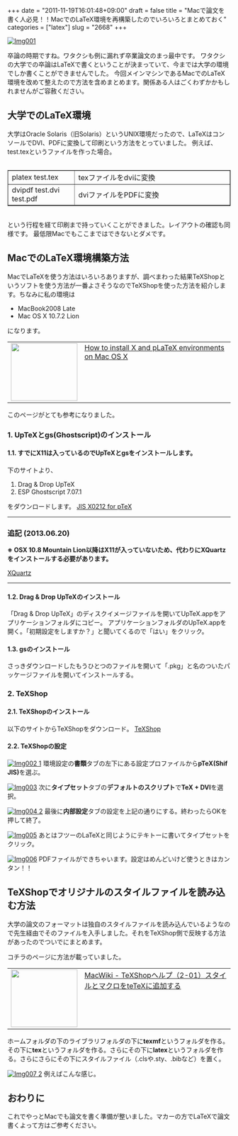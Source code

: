 +++
date = "2011-11-19T16:01:48+09:00"
draft = false
title = "Macで論文を書く人必見！！MacでのLaTeX環境を再構築したのでいろいろとまとめておく"
categories = ["latex"]
slug = "2668"
+++

<a href="http://knk-n.com/images/2011/11/img0011.png" title="Img001"><img src="http://knk-n.com/images/2011/11/img0011.png" alt="Img001" title="img001.png" /></a>

卒論の時期ですね。ワタクシも例に漏れず卒業論文のまっ最中です。
ワタクシの大学での卒論はLaTeXで書くということが決まっていて、今までは大学の環境でしか書くことができませんでした。
今回メインマシンであるMacでのLaTeX環境を改めて整えたので方法を含めまとめます。関係ある人はごくわずかかもしれませんがご容赦ください。
<!--more-->

<h2>大学でのLaTeX環境</h2>
大学はOracle Solaris（旧Solaris）というUNIX環境だったので、LaTeXはコンソールでDVI、PDFに変換して印刷という方法をとっていました。
例えば、test.texというファイルを作った場合。
<table border="1" width="100%" style="margin:2em 0;" align="center">
<tr>
<td width="30%">platex test.tex</td>
<td width="70%">texファイルをdviに変換</td>
</tr>
<tr>
<td width="30%">dvipdf test.dvi test.pdf</td>
<td width="70%">dviファイルをPDFに変換</td>
</tr>
</table>
という行程を経て印刷まで持っていくことができました。レイアウトの確認も同様です。
最低限Macでもここまではできないとダメです。

<h2>MacでのLaTeX環境構築方法</h2>
MacでLaTeXを使う方法はいろいろありますが、調べまわった結果TeXShopというソフトを使う方法が一番よさそうなのでTeXShopを使った方法を紹介します。ちなみに私の環境は
<ul>
<li>MacBook2008 Late</li>
<li>Mac OS X 10.7.2 Lion</li>
</ul>
になります。

<table border="0"><td valign="top" width="150"><a href="http://osksn2.hep.sci.osaka-u.ac.jp/~taku/osx/install_xtexgsgv.html" target="_blank"><img src="http://capture.heartrails.com/150x130/shadow?http://osksn2.hep.sci.osaka-u.ac.jp/~taku/osx/install_xtexgsgv.html" alt="" width="150" height="130" /></a></td><td valign="top"><a  href="http://osksn2.hep.sci.osaka-u.ac.jp/~taku/osx/install_xtexgsgv.html" target="_blank">How to install X and pLaTeX environments on Mac OS X</a><a href="http://b.hatena.ne.jp/entry/http://osksn2.hep.sci.osaka-u.ac.jp/~taku/osx/install_xtexgsgv.html" target="_blank"><img src="http://b.hatena.ne.jp/entry/image/http://osksn2.hep.sci.osaka-u.ac.jp/~taku/osx/install_xtexgsgv.html" alt="" /></a></td></table>

このページがとても参考になりました。

<h3>1. UpTeXとgs(Ghostscript)のインストール</h3>
<h4>1.1. すでにX11は入っているのでUpTeXとgsをインストールします。</h4>
下のサイトより、
<ol>
<li>Drag & Drop UpTeX</li>
<li>ESP Ghostscript 7.07.1</li>
</ol>
をダウンロードします。
<a href="http://www2.kumagaku.ac.jp/teacher/herogw/index.html" target="_blank">JIS X0212 for pTeX</a><a href="http://b.hatena.ne.jp/entry/http://www2.kumagaku.ac.jp/teacher/herogw/index.html" target="_blank"><img src="http://b.hatena.ne.jp/entry/image/http://www2.kumagaku.ac.jp/teacher/herogw/index.html" alt="" /></a>

<hr>
<h3>追記 (2013.06.20)</h3>
<strong>※ OSX 10.8 Mountain Lion以降はX11が入っていないため、代わりにXQuartzをインストールする必要があります。</strong>
<p><a  class="external" href="http://xquartz.macosforge.org/landing/" target="_blank">XQuartz</a></p>
<hr>

<h4>1.2. Drag & Drop UpTeXのインストール</h4>
「Drag & Drop UpTeX」のディスクイメージファイルを開いてUpTeX.appをアプリケーションフォルダにコピー。
アプリケーションフォルダのUpTeX.appを開く。「初期設定をしますか？」と聞いてくるので「はい」をクリック。
<h4>1.3. gsのインストール</h4>
さっきダウンロードしたもうひとつのファイルを開いて「.pkg」と名のついたパッケージファイルを開いてインストールする。
<h3>2. TeXShop</h3>
<h4>2.1. TeXShopのインストール</h4>
以下のサイトからTeXShopをダウンロード。
<a href="http://darkwing.uoregon.edu/~koch/texshop/texshop.html" target="_blank">TeXShop</a><a href="http://b.hatena.ne.jp/entry/http://darkwing.uoregon.edu/~koch/texshop/texshop.html" target="_blank"><img src="http://b.hatena.ne.jp/entry/image/http://darkwing.uoregon.edu/~koch/texshop/texshop.html" alt="" /></a>

<h4>2.2. TeXShopの設定</h4>
<a href="http://knk-n.com/images/2011/11/img002-11.jpg" title="Img002 1"><img src="http://knk-n.com/images/2011/11/img002-11.jpg" alt="Img002 1" title="img002-1.jpg" /></a>
環境設定の<strong>書類</strong>タブの左下にある設定プロファイルから<strong>pTeX(Shif JIS)</strong>を選ぶ。

<a href="http://knk-n.com/images/2011/11/img0031.jpg" title="Img003"><img src="http://knk-n.com/images/2011/11/img0031.jpg" alt="Img003" title="img003.jpg" /></a>
次に<strong>タイプセット</strong>タブの<strong>デフォルトのスクリプト</strong>で<strong>TeX + DVI</strong>を選択。

<a href="http://knk-n.com/images/2011/11/img004-2.jpg" title="Img004 2"><img src="http://knk-n.com/images/2011/11/img004-2.jpg" alt="Img004 2" title="img004-2.jpg" /></a>
最後に<strong>内部設定</strong>タブの設定を上記の通りにする。終わったらOKを押して終了。

<a href="http://knk-n.com/images/2011/11/img005.png" title="Img005"><img src="http://knk-n.com/images/2011/11/img005.png" alt="Img005" title="img005.png" /></a>
あとはフツーのLaTeXと同じようにテキトーに書いてタイプセットをクリック。

<a href="http://knk-n.com/images/2011/11/img006.png" title="Img006"><img src="http://knk-n.com/images/2011/11/img006.png" alt="Img006" title="img006.png" /></a>
PDFファイルができちゃいます。設定はめんどいけど使うときはカンタン！！

<h2>TeXShopでオリジナルのスタイルファイルを読み込む方法</h2>
大学の論文のフォーマットは独自のスタイルファイルを読み込んでいるようなので先生経由でそのファイルを入手しました。それをTeXShop側で反映する方法があったのでついでにまとめます。

コチラのページに方法が載っていました。
<table border="0"><td valign="top" width="150"><a href="http://macwiki.sourceforge.jp/wiki/index.php/TeXShop%E3%83%98%E3%83%AB%E3%83%97%EF%BC%882-01%EF%BC%89%E3%82%B9%E3%82%BF%E3%82%A4%E3%83%AB%E3%81%A8%E3%83%9E%E3%82%AF%E3%83%AD%E3%82%92teTeX%E3%81%AB%E8%BF%BD%E5%8A%A0%E3%81%99%E3%82%8B" target="_blank"><img src="http://capture.heartrails.com/150x130/shadow?http://macwiki.sourceforge.jp/wiki/index.php/TeXShop%E3%83%98%E3%83%AB%E3%83%97%EF%BC%882-01%EF%BC%89%E3%82%B9%E3%82%BF%E3%82%A4%E3%83%AB%E3%81%A8%E3%83%9E%E3%82%AF%E3%83%AD%E3%82%92teTeX%E3%81%AB%E8%BF%BD%E5%8A%A0%E3%81%99%E3%82%8B" alt="" width="150" height="130" /></a></td><td valign="top"><a  href="http://macwiki.sourceforge.jp/wiki/index.php/TeXShop%E3%83%98%E3%83%AB%E3%83%97%EF%BC%882-01%EF%BC%89%E3%82%B9%E3%82%BF%E3%82%A4%E3%83%AB%E3%81%A8%E3%83%9E%E3%82%AF%E3%83%AD%E3%82%92teTeX%E3%81%AB%E8%BF%BD%E5%8A%A0%E3%81%99%E3%82%8B" target="_blank">MacWiki - TeXShopヘルプ（2-01）スタイルとマクロをteTeXに追加する</a><a href="http://b.hatena.ne.jp/entry/http://macwiki.sourceforge.jp/wiki/index.php/TeXShop%E3%83%98%E3%83%AB%E3%83%97%EF%BC%882-01%EF%BC%89%E3%82%B9%E3%82%BF%E3%82%A4%E3%83%AB%E3%81%A8%E3%83%9E%E3%82%AF%E3%83%AD%E3%82%92teTeX%E3%81%AB%E8%BF%BD%E5%8A%A0%E3%81%99%E3%82%8B" target="_blank"><img src="http://b.hatena.ne.jp/entry/image/http://macwiki.sourceforge.jp/wiki/index.php/TeXShop%E3%83%98%E3%83%AB%E3%83%97%EF%BC%882-01%EF%BC%89%E3%82%B9%E3%82%BF%E3%82%A4%E3%83%AB%E3%81%A8%E3%83%9E%E3%82%AF%E3%83%AD%E3%82%92teTeX%E3%81%AB%E8%BF%BD%E5%8A%A0%E3%81%99%E3%82%8B" alt="" /></a></td></table>

ホームフォルダの下のライブラリフォルダの下に<strong>texmf</strong>というフォルダを作る。その下に<strong>tex</strong>というフォルダを作る。さらにその下に<strong>latex</strong>というフォルダを作る。さらにさらにその下にスタイルファイル（.clsや.sty、.bibなど）を置く。

<a href="http://knk-n.com/images/2011/11/img007-2.jpg" title="Img007 2"><img src="http://knk-n.com/images/2011/11/img007-2.jpg" alt="Img007 2" title="img007 2.jpg" /></a>
例えばこんな感じ。

<h2>おわりに</h2>
これでやっとMacでも論文を書く準備が整いました。マカーの方でLaTeXで論文書くよって方はご参考ください。

